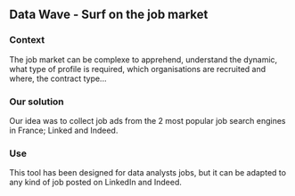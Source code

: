 ## Data Wave - Surf on the job market

### Context
The job market can be complexe to apprehend, understand the dynamic, what type of profile is required, which organisations are recruited and where, the contract type...

### Our solution
Our idea was to collect job ads from the 2 most popular job search engines in France; Linked and Indeed.

### Use
This tool has been designed for data analysts jobs, but it can be adapted to any kind of job posted on LinkedIn and Indeed.
